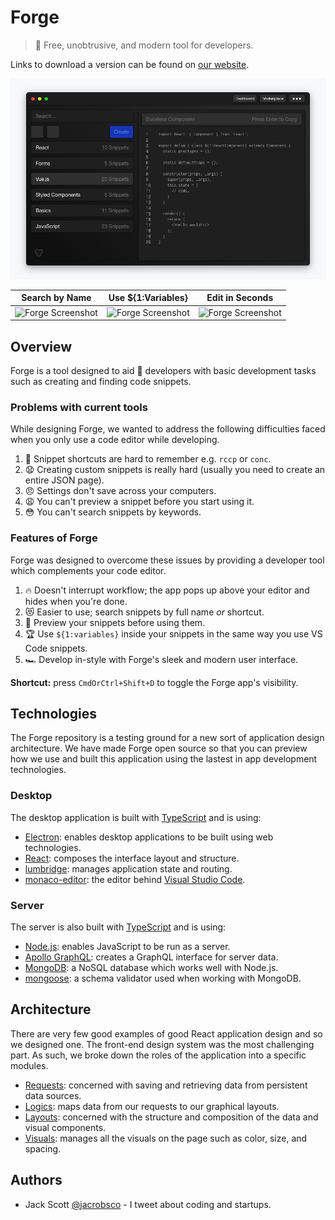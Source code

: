 # Forge

> 🏹 Free, unobtrusive, and modern tool for developers.

Links to download a version can be found on [our website](https://useforge.co/).

![Forge](https://raw.githubusercontent.com/jackrobertscott/forge/master/assets/Preview.png)

| Search by Name | Use ${1:Variables} | Edit in Seconds |
|:---:|:---:|:---:|
| ![Forge Screenshot](https://uploads-ssl.webflow.com/5be925d4130794d6c2052d79/5c133ce8d3261ab085c37be4_Main%20Bundle%20Snippets%20Menu.png) | ![Forge Screenshot](https://uploads-ssl.webflow.com/5be925d4130794d6c2052d79/5c133ce7ae722d326f9d7e37_Main%20Bundle%20Snippets%20Inserting.png) | ![Forge Screenshot](https://uploads-ssl.webflow.com/5be925d4130794d6c2052d79/5c133ce8ae722dd2099d7e38_Edit%20Snippet.png) |

## Overview

Forge is a tool designed to aid 🏥 developers with basic development tasks such as creating and finding code snippets.

### Problems with current tools

While designing Forge, we wanted to address the following difficulties faced when you only use a code editor while developing.

1. 🤔 Snippet shortcuts are hard to remember e.g. `rccp` or `conc`.
2. 😧 Creating custom snippets is really hard (usually you need to create an entire JSON page).
3. 😠 Settings don't save across your computers.
4. 😩 You can't preview a snippet before you start using it.
5. 😳 You can't search snippets by keywords.

### Features of Forge

Forge was designed to overcome these issues by providing a developer tool which complements your code editor.

1. 🔥 Doesn't interrupt workflow; the app pops up above your editor and hides when you're done.
2. 😻 Easier to use; search snippets by full name *or* shortcut.
3. 💃 Preview your snippets before using them.
4. 🏆 Use `${1:variables}` inside your snippets in the same way you use VS Code snippets.
5. 🏎 Develop in-style with Forge's sleek and modern user interface.

**Shortcut:** press `CmdOrCtrl+Shift+D` to toggle the Forge app's visibility.

## Technologies

The Forge repository is a testing ground for a new sort of application design architecture. We have made Forge open source so that you can preview how we use and built this application using the lastest in app development technologies.

### Desktop

The desktop application is built with [TypeScript](https://www.typescriptlang.org/) and is using:

- [Electron](https://electronjs.org/): enables desktop applications to be built using web technologies.
- [React](https://reactjs.org/): composes the interface layout and structure.
- [lumbridge](https://github.com/jackrobertscott/lumbridge): manages application state and routing.
- [monaco-editor](https://microsoft.github.io/monaco-editor/): the editor behind [Visual Studio Code](https://code.visualstudio.com/).

### Server

The server is also built with [TypeScript](https://www.typescriptlang.org/) and is using:

- [Node.js](https://nodejs.org/en/about/): enables JavaScript to be run as a server.
- [Apollo GraphQL](https://www.apollographql.com/): creates a GraphQL interface for server data.
- [MongoDB](https://www.mongodb.com/): a NoSQL database which works well with Node.js.
- [mongoose](https://mongoosejs.com/): a schema validator used when working with MongoDB.

## Architecture

There are very few good examples of good React application design and so we designed one. The front-end design system was the most challenging part. As such, we broke down the roles of the application into a specific modules.

- [Requests](https://github.com/jackrobertscott/forge/blob/master/docs/requests.md): concerned with saving and retrieving data from persistent data sources.
- [Logics](https://github.com/jackrobertscott/forge/blob/master/docs/logics.md): maps data from our requests to our graphical layouts.
- [Layouts](https://github.com/jackrobertscott/forge/blob/master/docs/layouts.md): concerned with the structure and composition of the data and visual components.
- [Visuals](https://github.com/jackrobertscott/forge/blob/master/docs/visuals.md): manages all the visuals on the page such as color, size, and spacing.

## Authors

- Jack Scott [@jacrobsco](https://twitter.com/jacrobsco) - I tweet about coding and startups.
